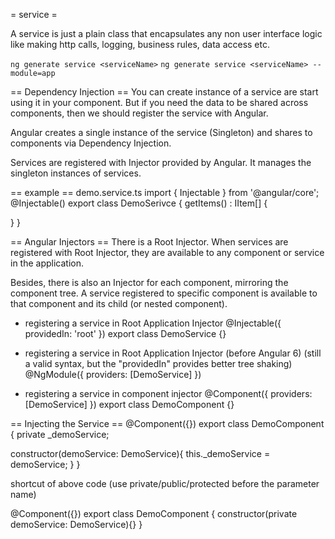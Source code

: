 = service =

A service is just a plain class that encapsulates any non user interface logic
like making http calls, logging, business rules, data access etc.

`ng generate service <serviceName>`
`ng generate service <serviceName> --module=app`


== Dependency Injection ==
You can create instance of a service are start using it in your component. But if you need the data to be shared across components, then we should register the service with Angular.

Angular creates a single instance of the service (Singleton) and shares to components via Dependency Injection.

Services are registered with Injector provided by Angular. It manages the singleton instances of services.


== example ==
demo.service.ts
import { Injectable } from '@angular/core';
@Injectable()
export class DemoSerivce {
  getItems() : IItem[] {

  }
}

== Angular Injectors ==
There is a Root Injector. When services are registered with Root Injector, they are available to any component or service in the application.

Besides, there is also an Injector for each component, mirroring the component tree. A service registered to specific component is available to that component and its child (or nested component).

* registering a service in Root Application Injector
@Injectable({
  providedIn: 'root'
})
export class DemoService {}

* registering a service in Root Application Injector (before Angular 6)
(still a valid syntax, but the "providedIn" provides better tree shaking)
@NgModule({
  providers: [DemoService]
})

* registering a service in component injector
@Component({
  providers: [DemoService]
})
export class DemoComponent {}

== Injecting the Service ==
@Component({})
export class DemoComponent {
  private _demoService;

  constructor(demoService: DemoService){
    this._demoService = demoService;
  }
}


shortcut of above code (use private/public/protected before the parameter name)

@Component({})
export class DemoComponent {
  constructor(private demoService: DemoService){}
}
